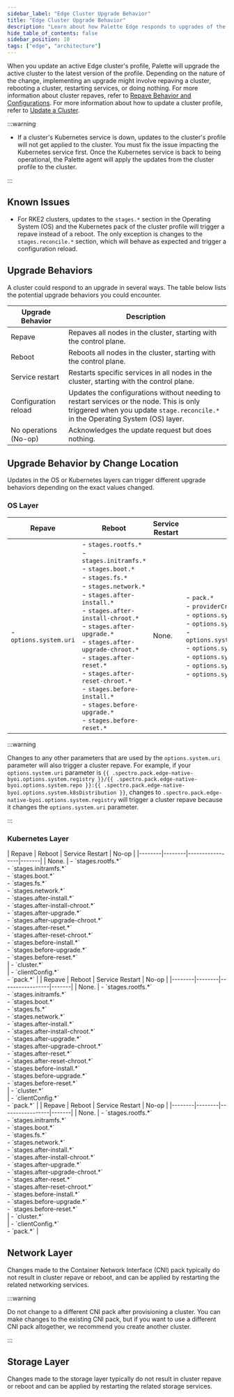```yaml
---
sidebar_label: "Edge Cluster Upgrade Behavior"
title: "Edge Cluster Upgrade Behavior"
description: "Learn about how Palette Edge responds to upgrades of the cluster profile."
hide_table_of_contents: false
sidebar_position: 10
tags: ["edge", "architecture"]
---
```


When you update an active Edge cluster's profile, Palette will upgrade the active cluster to the latest version of the
profile. Depending on the nature of the change, implementing an upgrade might involve repaving a cluster, rebooting a
cluster, restarting services, or doing nothing. For more information about cluster repaves, refer to
[Repave Behavior and Configurations](../../../clusters/cluster-management/node-pool.md#repave-behavior-and-configuration).
For more information about how to update a cluster profile, refer to
[Update a Cluster](../../../clusters/cluster-management/cluster-updates.md).

:::warning

- If a cluster's Kubernetes service is down, updates to the cluster's profile will not get applied to the cluster. You
  must fix the issue impacting the Kubernetes service first. Once the Kubernetes service is back to being operational,
  the Palette agent will apply the updates from the cluster profile to the cluster.

:::

## Known Issues

- For RKE2 clusters, updates to the `stages.*` section in the Operating System (OS) and the Kubernetes pack of the
  cluster profile will trigger a repave instead of a reboot. The only exception is changes to the `stages.reconcile.*`
  section, which will behave as expected and trigger a configuration reload.

## Upgrade Behaviors

A cluster could respond to an upgrade in several ways. The table below lists the potential upgrade behaviors you could
encounter.

| Upgrade Behavior      | Description                                                                                                                                                                |
| --------------------- | -------------------------------------------------------------------------------------------------------------------------------------------------------------------------- |
| Repave                | Repaves all nodes in the cluster, starting with the control plane.                                                                                                         |
| Reboot                | Reboots all nodes in the cluster, starting with the control plane.                                                                                                         |
| Service restart       | Restarts specific services in all nodes in the cluster, starting with the control plane.                                                                                   |
| Configuration reload  | Updates the configurations without needing to restart services or the node. This is only triggered when you update `stage.reconcile.*` in the Operating System (OS) layer. |
| No operations (No-op) | Acknowledges the update request but does nothing.                                                                                                                          |

## Upgrade Behavior by Change Location

Updates in the OS or Kubernetes layers can trigger different upgrade behaviors depending on the exact values changed.

### OS Layer

| Repave                 | Reboot                                                                                                                                                                                                                                                                                                                                                                                                                                         | Service Restart | No-op                                                                                                                                                                                                                                                                                      |
| ---------------------- | ---------------------------------------------------------------------------------------------------------------------------------------------------------------------------------------------------------------------------------------------------------------------------------------------------------------------------------------------------------------------------------------------------------------------------------------------- | --------------- | ------------------------------------------------------------------------------------------------------------------------------------------------------------------------------------------------------------------------------------------------------------------------------------------ |
| - `options.system.uri` | - `stages.rootfs.*` <br/> - `stages.initramfs.*`<br/> - `stages.boot.*`<br/> - `stages.fs.*`<br/> - `stages.network.*`<br/> - `stages.after-install.*`<br/> - `stages.after-install-chroot.*`<br/> - `stages.after-upgrade.*`<br/> - `stages.after-upgrade-chroot.*`<br/> - `stages.after-reset.*`<br/> - `stages.after-reset-chroot.*`<br/> - `stages.before-install.*`<br/> - `stages.before-upgrade.*`<br/> - `stages.before-reset.*` <br/> | None.           | - `pack.*`<br/> - `providerCredentials.*`<br/> - `options.system.registry`<br/> - `options.system.repo`<br/> - `options.system.k8sDistribution`<br/> - `options.system.osName`<br/> - `options.system.peVersion`<br/> - `options.system.customTag`<br/> - `options.system.osVersion` <br/> |

:::warning

Changes to any other parameters that are used by the `options.system.uri` parameter will also trigger a cluster repave.
For example, if your `options.system.uri` parameter is
`{{ .spectro.pack.edge-native-byoi.options.system.registry }}/{{ .spectro.pack.edge-native-byoi.options.system.repo }}:{{ .spectro.pack.edge-native-byoi.options.system.k8sDistribution }}`,
changes to `.spectro.pack.edge-native-byoi.options.system.registry` will trigger a cluster repave because it changes the
`options.system.uri` parameter.

:::

### Kubernetes Layer

<Tabs>
<TabItem label="PXK-E" value="pxk-e">
| Repave | Reboot | Service Restart | No-op |
|--------|--------|-----------------|-------|
| None.  | - `stages.rootfs.*`<br/> - `stages.initramfs.*`<br/> - `stages.boot.*`<br/> - `stages.fs.*`<br/> - `stages.network.*`<br/> - `stages.after-install.*`<br/> - `stages.after-install-chroot.*`<br/> - `stages.after-upgrade.*`<br/> - `stages.after-upgrade-chroot.*`<br/> - `stages.after-reset.*`<br/> - `stages.after-reset-chroot.*`<br/> - `stages.before-install.*`<br/> - `stages.before-upgrade.*`<br/> - `stages.before-reset.*` <br/>  | - `cluster.*` <br/> | - `clientConfig.*` <br/> - `pack.*`  |

</TabItem>

<TabItem label="K3s" value="k3s">
| Repave | Reboot | Service Restart | No-op |
|--------|--------|-----------------|-------|
| None.  | - `stages.rootfs.*`<br/> - `stages.initramfs.*`<br/> - `stages.boot.*`<br/> - `stages.fs.*`<br/> - `stages.network.*`<br/> - `stages.after-install.*`<br/> - `stages.after-install-chroot.*`<br/> - `stages.after-upgrade.*`<br/> - `stages.after-upgrade-chroot.*`<br/> - `stages.after-reset.*`<br/> - `stages.after-reset-chroot.*`<br/> - `stages.before-install.*`<br/> - `stages.before-upgrade.*`<br/> - `stages.before-reset.*` <br/>  | - `cluster.*` <br/> | - `clientConfig.*` <br/> - `pack.*`  |

</TabItem>

<TabItem label="RKE2" value="rke2">
| Repave | Reboot | Service Restart | No-op |
|--------|--------|-----------------|-------|
| None.  | - `stages.rootfs.*`<br/> - `stages.initramfs.*`<br/> - `stages.boot.*`<br/> - `stages.fs.*`<br/> - `stages.network.*`<br/> - `stages.after-install.*`<br/> - `stages.after-install-chroot.*`<br/> - `stages.after-upgrade.*`<br/> - `stages.after-upgrade-chroot.*`<br/> - `stages.after-reset.*`<br/> - `stages.after-reset-chroot.*`<br/> - `stages.before-install.*`<br/> - `stages.before-upgrade.*`<br/> - `stages.before-reset.*` <br/>  | - `cluster.*` <br/> | - `clientConfig.*` <br/> - `pack.*`  |

</TabItem>

</Tabs>

## Network Layer

Changes made to the Container Network Interface (CNI) pack typically do not result in cluster repave or reboot, and can
be applied by restarting the related networking services.

:::warning

Do not change to a different CNI pack after provisioning a cluster. You can make changes to the existing CNI pack, but
if you want to use a different CNI pack altogether, we recommend you create another cluster.

:::

## Storage Layer

Changes made to the storage layer typically do not result in cluster repave or reboot and can be applied by restarting
the related storage services.
